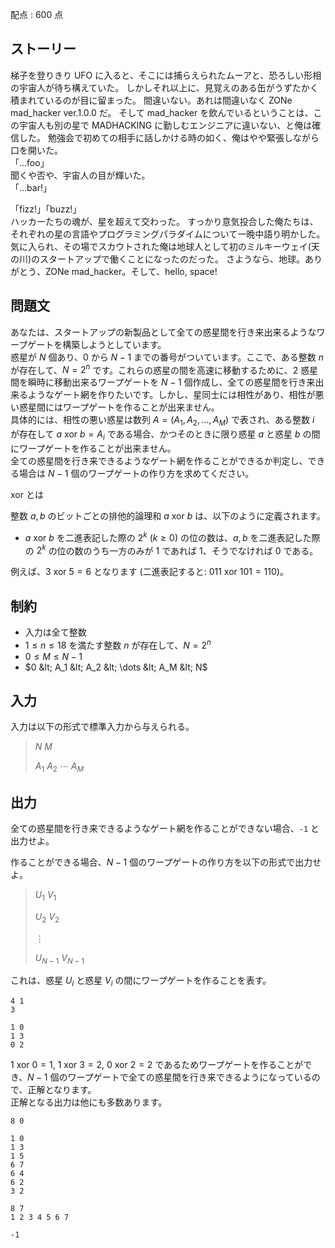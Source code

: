 配点 : $600$ 点

## ストーリー

梯子を登りきり UFO に入ると、そこには捕らえられたムーアと、恐ろしい形相の宇宙人が待ち構えていた。
しかしそれ以上に、見覚えのある缶がうずたかく積まれているのが目に留まった。
間違いない。あれは間違いなく ZONe mad_hacker ver.1.0.0 だ。
そして mad_hacker を飲んでいるということは、この宇宙人も別の星で MADHACKING に勤しむエンジニアに違いない、と俺は確信した。
勉強会で初めての相手に話しかける時の如く、俺はやや緊張しながら口を開いた。<br>
「...foo」<br>
聞くや否や、宇宙人の目が輝いた。<br>
「...bar!」

「fizz!」「buzz!」<br>
ハッカーたちの魂が、星を超えて交わった。
すっかり意気投合した俺たちは、それぞれの星の言語やプログラミングパラダイムについて一晩中語り明かした。
気に入られ、その場でスカウトされた俺は地球人として初のミルキーウェイ(天の川)のスタートアップで働くことになったのだった。
さようなら、地球。ありがとう、ZONe mad_hacker。そして、hello, space!

## 問題文

あなたは、スタートアップの新製品として全ての惑星間を行き来出来るようなワープゲートを構築しようとしています。<br>
惑星が $N$ 個あり、$0$ から $N - 1$ までの番号がついています。ここで、ある整数 $n$ が存在して、$N = 2^n$ です。これらの惑星の間を高速に移動するために、$2$ 惑星間を瞬時に移動出来るワープゲートを $N - 1$ 個作成し、全ての惑星間を行き来出来るようなゲート網を作りたいです。しかし、星同士には相性があり、相性が悪い惑星間にはワープゲートを作ることが出来ません。<br>
具体的には、相性の悪い惑星は数列 $A = (A_1, A_2, \dots, A_M)$ で表され、ある整数 $i$ が存在して $a\ \mathrm{xor}\ b = A_i$ である場合、かつそのときに限り惑星 $a$ と惑星 $b$ の間にワープゲートを作ることが出来ません。 <br>
全ての惑星間を行き来できるようなゲート網を作ることができるか判定し、できる場合は $N - 1$ 個のワープゲートの作り方を求めてください。  

$\mathrm{xor}$ とは

整数 $a, b$ のビットごとの排他的論理和 $a\ \mathrm{xor}\ b$ は、以下のように定義されます。

- $a\ \mathrm{xor}\ b$ を二進表記した際の $2^k$ ($k \geq 0$) の位の数は、$a, b$ を二進表記した際の $2^k$ の位の数のうち一方のみが $1$ であれば $1$、そうでなければ $0$ である。

例えば、$3\ \mathrm{xor}\ 5 = 6$ となります (二進表記すると: $011\ \mathrm{xor}\ 101 = 110$)。

## 制約

- 入力は全て整数
- $1 \leq n \leq 18$ を満たす整数 $n$ が存在して、$N = 2^n$
- $0 \leq M \leq N - 1$
- $0 &lt; A_1 &lt; A_2 &lt; \dots &lt; A_M &lt; N$

## 入力

入力は以下の形式で標準入力から与えられる。

> $N$ $M$
> 
> $A_1$ $A_2$ $\cdots$ $A_M$

## 出力

全ての惑星間を行き来できるようなゲート網を作ることができない場合、`-1` と出力せよ。

作ることができる場合、$N - 1$ 個のワープゲートの作り方を以下の形式で出力せよ。

> $U_1$ $V_1$
> 
> $U_2$ $V_2$
> 
> $\vdots$
> 
> $U_{N-1}$ $V_{N-1}$

これは、惑星 $U_i$ と惑星 $V_i$ の間にワープゲートを作ることを表す。  

```input1
4 1
3
```

```output1
1 0
1 3
0 2
```

$1\ \mathrm{xor}\ 0 = 1,\ 1\ \mathrm{xor}\ 3 = 2,\ 0\ \mathrm{xor}\ 2 = 2$ であるためワープゲートを作ることができ、$N - 1$ 個のワープゲートで全ての惑星間を行き来できるようになっているので、正解となります。<br>
正解となる出力は他にも多数あります。

```input2
8 0
```

```output2
1 0
1 3
1 5
6 7
6 4
6 2
3 2
```

```input3
8 7
1 2 3 4 5 6 7
```

```output3
-1
```